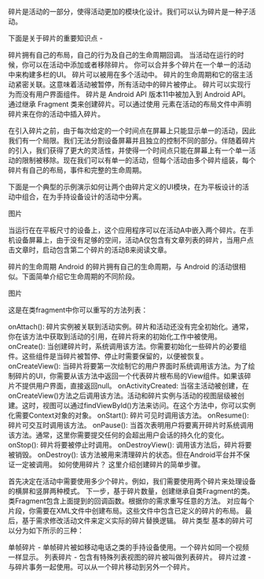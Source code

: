 碎片是活动的一部分，使得活动更加的模块化设计。我们可以认为碎片是一种子活动。

下面是关于碎片的重要知识点 -

碎片拥有自己的布局，自己的行为及自己的生命周期回调。
当活动在运行的时候，你可以在活动中添加或者移除碎片。
你可以合并多个碎片在一个单一的活动中来构建多栏的UI。
碎片可以被用在多个活动中。
碎片的生命周期和它的宿主活动紧密关联。这意味着活动被暂停，所有活动中的碎片被停止。
碎片可以实现行为而没有用户界面组件。
碎片是 Android API 版本11中被加入到 Android API。
通过继承 Fragment 类来创建碎片。可以通过使用 元素在活动的布局文件中声明碎片来在你的活动中插入碎片。

在引入碎片之前，由于每次给定的一个时间点在屏幕上只能显示单一的活动，因此我们有一个局限。我们无法分割设备屏幕并且独立的控制不同的部分。伴随着碎片的引入，我们获得了更大的灵活性，并使得一个时间点只能在屏幕上有一个单一活动的限制被移除。现在我们可以有单一的活动，但每个活动由多个碎片组装，每个碎片有自己的布局，事件和完整的生命周期。

下面是一个典型的示例演示如何让两个由碎片定义的UI模块，在为平板设计的活动中组合，在为手持设备设计的活动中分离。

图片

当运行在在平板尺寸的设备上，这个应用程序可以在活动A中嵌入两个碎片。在手机设备屏幕上，由于没有足够的空间，活动A仅包含有文章列表的碎片，当用户点击文章时，启动包含第二个碎片的活动B来阅读文章。

碎片的生命周期
Android 的碎片拥有自己的生命周期，与 Android 的活动很相似。下面简单介绍它生命周期的不同阶段。

图片

这是在类fragment中你可以重写的方法列表：

onAttach(): 碎片实例被关联到活动实例。碎片和活动还没有完全初始化。通常，你在该方法中获取到活动的引用，在碎片将来的初始化工作中被使用。
onCreate(): 当创建碎片时，系统调用该方法。你需要初始化一些碎片的必要组件。这些组件是当碎片被暂停、停止时需要保留的，以便被恢复。
onCreateView(): 当碎片将要第一次绘制它的用户界面时系统调用该方法。为了绘制碎片的UI，你需要从该方法中返回一个代表碎片根布局的View组件。如果该碎片不提供用户界面，直接返回null。
onActivityCreated: 当宿主活动被创建，在onCreateView()方法之后调用该方法。活动和碎片实例与活动的视图层级被创建。这时，视图可以通过findViewById()方法来访问。在这个方法中，你可以实例化需要Context对象的对象。
onStart(): 碎片可见时调用该方法。
onResume(): 碎片可交互时调用该方法。
onPause(): 当首次表明用户将要离开碎片时系统调用该方法。通常，这里你需要提交任何的会超出用户会话的持久化的变化。
onStop(): 碎片将要被停止时调用。
onDestroyView(): 调用该方法后，碎片将要被销毁。
onDestroy(): 该方法被用来清理碎片的状态。但在Android平台并不保证一定被调用。
如何使用碎片？
这里介绍创建碎片的简单步骤。

首先决定在活动中需要使用多少个碎片。例如，我们需要使用两个碎片来处理设备的横屏和竖屏两种模式。
下一步，基于碎片数量，创建继承自类Fragment的类。类Fragment包含上面提到的回调函数。根据你的需求重写任意的方法。
对应每个片段，你需要在XML文件中创建布局。这些文件中包含已定义的碎片的布局。
最后，基于需求修改活动文件来定义实际的碎片替换逻辑。
碎片类型
基本的碎片可以分为如下所示的三种：

单帧碎片 - 单帧碎片被如移动电话之类的手持设备使用。一个碎片如同一个视频一样显示。
列表碎片 - 包含有特殊列表视图的碎片被叫做列表碎片。
碎片过渡 - 与碎片事务一起使用。可以从一个碎片移动到另外一个碎片。
